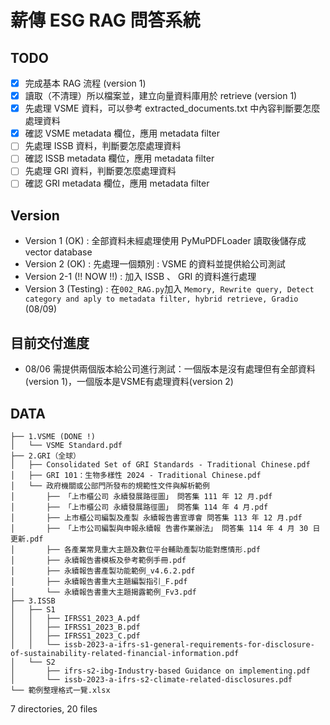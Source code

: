 # 薪傳 ESG RAG 問答系統

## TODO
- [x] 完成基本 RAG 流程 (version 1)
- [x] 讀取（不清理）所以檔案並，建立向量資料庫用於 retrieve (version 1)
- [x] 先處理 VSME 資料，可以參考 extracted_documents.txt 中內容判斷要怎麼處理資料
- [x] 確認 VSME metadata 欄位，應用 metadata filter 
- [ ] 先處理 ISSB 資料，判斷要怎麼處理資料
- [ ] 確認 ISSB metadata 欄位，應用 metadata filter 
- [ ] 先處理 GRI 資料，判斷要怎麼處理資料
- [ ] 確認 GRI metadata 欄位，應用 metadata filter 

## Version
- Version 1 (OK)      : 全部資料未經處理使用 PyMuPDFLoader 讀取後儲存成 vector database
- Version 2 (OK)      : 先處理一個類別 : VSME 的資料並提供給公司測試
- Version 2-1 (!! NOW !!)  : 加入 ISSB 、 GRI 的資料進行處理
- Version 3 (Testing) : 在`002_RAG.py`加入 `Memory, Rewrite query, Detect category and aply to metadata filter, hybrid retrieve, Gradio` (08/09)


## 目前交付進度
- 08/06 需提供兩個版本給公司進行測試：一個版本是沒有處理但有全部資料(version 1)，一個版本是VSME有處理資料(version 2)

## DATA
``` 
├── 1.VSME (DONE !)  
│   └── VSME Standard.pdf  
├── 2.GRI（全球）  
│   ├── Consolidated Set of GRI Standards - Traditional Chinese.pdf  
│   ├── GRI 101：生物多樣性 2024 - Traditional Chinese.pdf  
│   └── 政府機關或公部門所發布的規範性文件與解析範例  
│       ├── 「上市櫃公司 永續發展路徑圖」 問答集 111 年 12 月.pdf  
│       ├── 「上市櫃公司 永續發展路徑圖」 問答集 114 年 4 月.pdf  
│       ├── 上市櫃公司編製及產製 永續報告書宣導會 問答集 113 年 12 月.pdf  
│       ├── 「上市公司編製與申報永續報 告書作業辦法」 問答集 114 年 4 月 30 日更新.pdf  
│       ├── 各產業常見重大主題及數位平台輔助產製功能對應情形.pdf  
│       ├── 永續報告書模板及參考範例手冊.pdf  
│       ├── 永續報告書產製功能範例_v4.6.2.pdf  
│       ├── 永續報告書重大主題編製指引_F.pdf  
│       └── 永續報告書重大主題揭露範例_Fv3.pdf  
├── 3.ISSB  
│   ├── S1  
│   │   ├── IFRSS1_2023_A.pdf  
│   │   ├── IFRSS1_2023_B.pdf  
│   │   ├── IFRSS1_2023_C.pdf  
│   │   └── issb-2023-a-ifrs-s1-general-requirements-for-disclosure-of-sustainability-related-financial-information.pdf  
│   └── S2  
│       ├── ifrs-s2-ibg-Industry-based Guidance on implementing.pdf  
│       └── issb-2023-a-ifrs-s2-climate-related-disclosures.pdf  
└── 範例整理格式一覽.xlsx  
``` 
7 directories, 20 files



